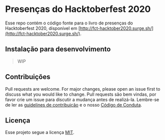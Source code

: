 # Presenças do Hacktoberfest 2020

Esse repo contém o código fonte para o livro de presenças do Hacktoberfest 2020, disponível em [http://fct-hacktober2020.surge.sh/](http://fct-hacktober2020.surge.sh/).

## Instalação para desenvolvimento

> WIP

## Contribuições

Pull requests are welcome. For major changes, please open an issue first to discuss what you would like to change. Pull requests são bem vindas, por favor crie um issue para discutir a mudança antes de realizá-la. Lembre-se de ler as [guidelines de contribuição](CONTRIBUTING.MD) e o nosso [Código de Conduta](CODE_OF_CONDUCT.md).

## Licença

Esse projeto segue a licença [MIT](https://choosealicense.com/licenses/mit/).
